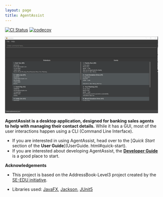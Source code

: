 ```yaml
---
layout: page
title: AgentAssist
---
```


[![CI Status](https://github.com/se-edu/addressbook-level3/workflows/Java%20CI/badge.svg)](https://github.com/se-edu/addressbook-level3/actions)
[![codecov](https://codecov.io/gh/se-edu/addressbook-level3/branch/master/graph/badge.svg)](https://codecov.io/gh/se-edu/addressbook-level3)

![Ui](images/Ui.png)

**AgentAssist is a desktop application, designed for banking sales agents to help with managing their contact
details.**
While it has a GUI, most of the user interactions happen using a CLI (Command Line Interface).

* If you are interested in using AgentAssist, head over to the [_Quick Start_ section of the **User Guide**](UserGuide.
  html#quick-start).
* If you are interested about developing AgentAssist, the [**Developer Guide**](DeveloperGuide.html) is a good place to 
  start.


**Acknowledgements**

* This project is based on the AddressBook-Level3 project created by the [SE-EDU initiative](https://se-education.org).

* Libraries used: [JavaFX](https://openjfx.io/), [Jackson](https://github.com/FasterXML/jackson), [JUnit5](https://github.com/junit-team/junit5)
